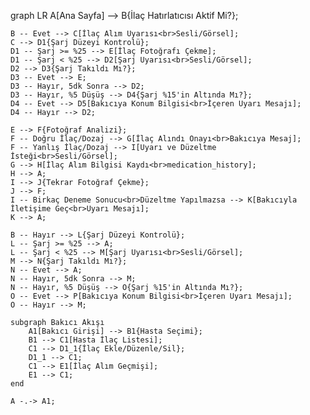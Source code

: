 graph LR
    A[Ana Sayfa] --> B{İlaç Hatırlatıcısı Aktif Mi?};

    B -- Evet --> C[İlaç Alım Uyarısı<br>Sesli/Görsel];
    C --> D1{Şarj Düzeyi Kontrolü};
    D1 -- Şarj >= %25 --> E[İlaç Fotoğrafı Çekme];
    D1 -- Şarj < %25 --> D2[Şarj Uyarısı<br>Sesli/Görsel];
    D2 --> D3{Şarj Takıldı Mı?};
    D3 -- Evet --> E;
    D3 -- Hayır, 5dk Sonra --> D2;
    D3 -- Hayır, %5 Düşüş --> D4{Şarj %15'in Altında Mı?};
    D4 -- Evet --> D5[Bakıcıya Konum Bilgisi<br>İçeren Uyarı Mesajı];
    D4 -- Hayır --> D2;

    E --> F{Fotoğraf Analizi};
    F -- Doğru İlaç/Dozaj --> G[İlaç Alındı Onayı<br>Bakıcıya Mesaj];
    F -- Yanlış İlaç/Dozaj --> I[Uyarı ve Düzeltme İsteği<br>Sesli/Görsel];
    G --> H[İlaç Alım Bilgisi Kaydı<br>medication_history];
    H --> A;
    I --> J{Tekrar Fotoğraf Çekme};
    J --> F;
    I -- Birkaç Deneme Sonucu<br>Düzeltme Yapılmazsa --> K[Bakıcıyla İletişime Geç<br>Uyarı Mesajı];
    K --> A;

    B -- Hayır --> L{Şarj Düzeyi Kontrolü};
    L -- Şarj >= %25 --> A;
    L -- Şarj < %25 --> M[Şarj Uyarısı<br>Sesli/Görsel];
    M --> N{Şarj Takıldı Mı?};
    N -- Evet --> A;
    N -- Hayır, 5dk Sonra --> M;
    N -- Hayır, %5 Düşüş --> O{Şarj %15'in Altında Mı?};
    O -- Evet --> P[Bakıcıya Konum Bilgisi<br>İçeren Uyarı Mesajı];
    O -- Hayır --> M;

    subgraph Bakıcı Akışı
        A1[Bakıcı Girişi] --> B1{Hasta Seçimi};
        B1 --> C1[Hasta İlaç Listesi];
        C1 --> D1_1{İlaç Ekle/Düzenle/Sil};
        D1_1 --> C1;
        C1 --> E1[İlaç Alım Geçmişi];
        E1 --> C1;
    end

    A -.-> A1;